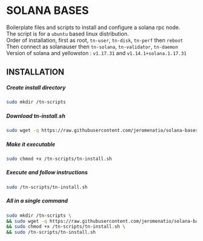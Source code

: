 # SOLANA BASES

Boilerplate files and scripts to install and configure a solana rpc node. \
The script is for a `ubuntu` based linux distribution.\
Order of installation, first as root, `tn-user`, `tn-disk`, `tn-perf` then `reboot`
Then connect as solanauser then `tn-solana`, `tn-validator`, `tn-daemon`
Version of solana and yellowston : `v1.17.31` and `v1.14.1+solana.1.17.31`

## INSTALLATION

##### Create install directory
```bash
sudo mkdir /tn-scripts
```

##### Download tn-install.sh
```bash
sudo wget -q https://raw.githubusercontent.com/jeromenatio/solana-bases/main/tn-install.sh -O /tn-scripts/tn-install.sh
```

##### Make it executable
```bash
sudo chmod +x /tn-scripts/tn-install.sh
```

##### Execute and follow instructions
```bash
sudo /tn-scripts/tn-install.sh
```

##### All in a single command
```bash
sudo mkdir /tn-scripts \
&& sudo wget -q https://raw.githubusercontent.com/jeromenatio/solana-bases/main/tn-install.sh -O /tn-scripts/tn-install.sh \
&& sudo chmod +x /tn-scripts/tn-install.sh \
&& sudo /tn-scripts/tn-install.sh
```